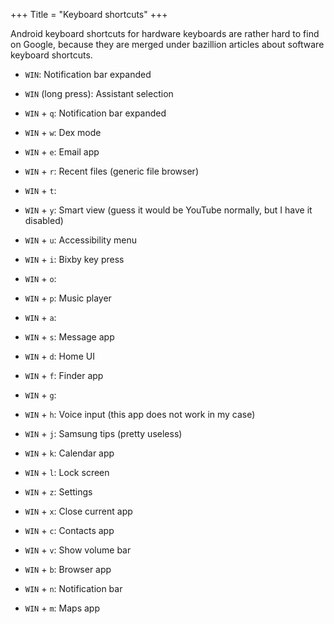 +++
Title = "Keyboard shortcuts"
+++

Android keyboard shortcuts for hardware keyboards are rather hard to find on Google, because they are merged under bazillion articles about software keyboard shortcuts.

- `WIN`: Notification bar expanded
- `WIN` (long press): Assistant selection
- `WIN` + `q`: Notification bar expanded
- `WIN` + `w`: Dex mode
- `WIN` + `e`: Email app
- `WIN` + `r`: Recent files (generic file browser)
- `WIN` + `t`: <empty>
- `WIN` + `y`: Smart view (guess it would be YouTube normally, but I have it disabled)
- `WIN` + `u`: Accessibility menu
- `WIN` + `i`: Bixby key press
- `WIN` + `o`: <empty>
- `WIN` + `p`: Music player

- `WIN` + `a`: <empty>
- `WIN` + `s`: Message app
- `WIN` + `d`: Home UI
- `WIN` + `f`: Finder app
- `WIN` + `g`: <empty>
- `WIN` + `h`: Voice input (this app does not work in my case)
- `WIN` + `j`: Samsung tips (pretty useless)
- `WIN` + `k`: Calendar app
- `WIN` + `l`: Lock screen

- `WIN` + `z`: Settings
- `WIN` + `x`: Close current app
- `WIN` + `c`: Contacts app
- `WIN` + `v`: Show volume bar
- `WIN` + `b`: Browser app
- `WIN` + `n`: Notification bar
- `WIN` + `m`: Maps app
